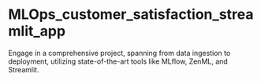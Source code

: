 # MLOps_customer_satisfaction_streamlit_app
Engage in a comprehensive project, spanning from data ingestion to deployment, utilizing state-of-the-art tools like MLflow, ZenML, and Streamlit. 
